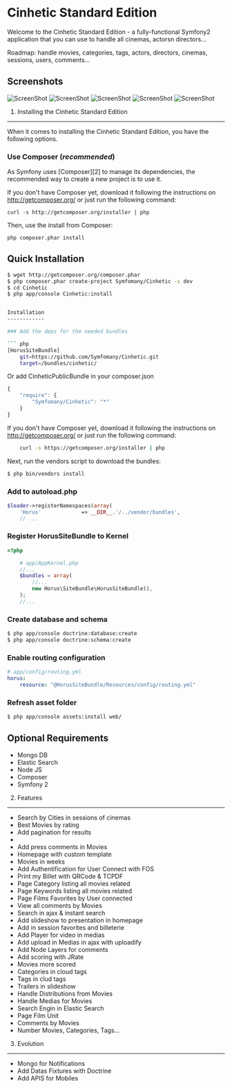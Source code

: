 Cinhetic Standard Edition
========================

Welcome to the Cinhetic Standard Edition - a fully-functional Symfony2
application that you can use to handle all cinemas, actorsn directors...

Roadmap: handle movies, categories, tags, actors, directors, cinemas, sessions, users, comments...

Screenshots
------------------

![ScreenShot](https://raw.github.com/Symfomany/cinhetic/master/screenshots/MainScreen.png)
![ScreenShot](https://raw.github.com/Symfomany/cinhetic/master/screenshots/Screen2.png)
![ScreenShot](https://raw.github.com/Symfomany/cinhetic/master/screenshots/Screen3.png)
![ScreenShot](https://raw.github.com/Symfomany/cinhetic/master/screenshots/Screen4.png)
![ScreenShot](https://raw.github.com/Symfomany/cinhetic/master/screenshots/Screen5.png)


1) Installing the Cinhetic Standard Edition
----------------------------------

When it comes to installing the Cinhetic Standard Edition, you have the
following options.

### Use Composer (*recommended*)

As Symfony uses [Composer][2] to manage its dependencies, the recommended way
to create a new project is to use it.

If you don't have Composer yet, download it following the instructions on
http://getcomposer.org/ or just run the following command:

    curl -s http://getcomposer.org/installer | php

Then, use the install from Composer:

    php composer.phar install


Quick Installation
------------------

``` bash
$ wget http://getcomposer.org/composer.phar
$ php composer.phar create-project Symfomany/Cinhetic -s dev
$ cd Cinhetic
$ php app/console Cinhetic:install


Installation
------------

### Add the deps for the needed bundles

``` php
[HorusSiteBundle]
    git=https://github.com/Symfomany/Cinhetic.git
    target=/bundles/cinhetic/

```
Or add CinheticPublicBundle in your composer.json

```js
{
    "require": {
        "Symfomany/Cinhetic": "*"
    }
}
```
If you don't have Composer yet, download it following the instructions on
http://getcomposer.org/ or just run the following command:

```bash
    curl -s https://getcomposer.org/installer | php
```

Next, run the vendors script to download the bundles:

``` bash
$ php bin/vendors install
```

### Add to autoload.php

``` php
$loader->registerNamespaces(array(
    'Horus'             => __DIR__.'/../vendor/bundles',
    // ...
```
### Register HorusSiteBundle to Kernel

``` php
<?php

    # app/AppKernel.php
    //...
    $bundles = array(
        //...
        new Horus\SiteBundle\HorusSiteBundle(),
    );
    //...
```

### Create database and schema

``` bash
$ php app/console doctrine:database:create
$ php app/console doctrine:schema:create
```

### Enable routing configuration

``` yaml
# app/config/routing.yml
horus:
    resource: "@HorusSiteBundle/Resources/config/routing.yml"
```
### Refresh asset folder

``` bash
$ php app/console assets:install web/
```


Optional Requirements
---------------

* Mongo DB
* Elastic Search
* Node JS
* Composer
* Symfony 2

2) Features
----------------------------------
* Search by Cities in sessions of cinemas
* Best Movies by rating
* Add pagination for results
*
* Add press comments in Movies
* Homepage with custom template
* Movies in weeks
* Add Authentification for User Connect with FOS
* Print my Billet with QRCode & TCPDF
* Page Category listing all movies related
* Page Keywords listing all movies related
* Page Films Favorites by User connected
* View all comments by Movies
* Search in ajax & instant search
* Add slideshow to presentation in homepage
* Add in session favorites and billeterie
* Add Player for video in medias
* Add upload in Medias in ajax with uploadify
* Add Node Layers for comments
* Add scoring with JRate
* Movies more scored
* Categories in cloud tags
* Tags in clud tags
* Trailers in slideshow
* Handle Distributions from Movies
* Handle Medias for Movies
* Search Engin in Elastic Search
* Page Film Unit
* Comments by Movies
* Number Movies, Categories, Tags...


3) Evolution
----------------------------------
* Mongo for Notifications
* Add Datas Fixtures with Doctrine
* Add APIS for Mobiles